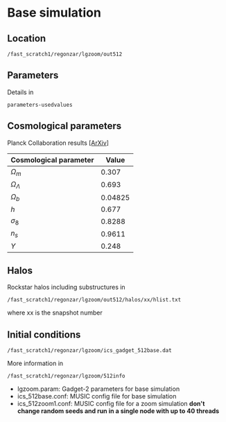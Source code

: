 # Base simulation

## Location

    /fast_scratch1/regonzar/lgzoom/out512

## Parameters

Details in 

    parameters-usedvalues


## Cosmological parameters

Planck Collaboration results [[ArXiv]](http://arxiv.org/abs/1303.5062)

| Cosmological parameter |  Value  |
|------------------------|---------|
| $\Omega_m$             |   0.307 |
| $\Omega_\Lambda$       |   0.693 |
| $\Omega_b$             | 0.04825 |
| $h$                    |   0.677 |
| $\sigma_8$             |  0.8288 |
| $n_s$                  |  0.9611 |
| $Y$                    |   0.248 |

## Halos

Rockstar halos including substructures in

    /fast_scratch1/regonzar/lgzoom/out512/halos/xx/hlist.txt

where xx is the snapshot number

## Initial conditions

    /fast_scratch1/regonzar/lgzoom/ics_gadget_512base.dat

More information in 

    /fast_scratch1/regonzar/lgzoom/512info

- lgzoom.param:  Gadget-2 parameters for base simulation
- ics_512base.conf: MUSIC config file for base simulation
- ics_512zoom1.conf: MUSIC config file for a zoom simulation **don't change random seeds and run in a single node with up to 40 threads**
